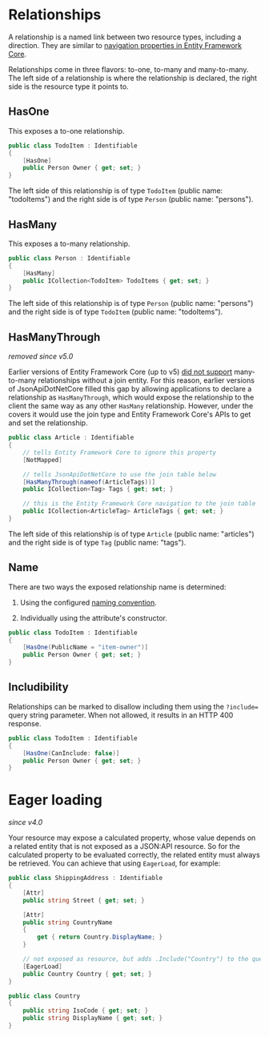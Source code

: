 # Relationships

A relationship is a named link between two resource types, including a direction.
They are similar to [navigation properties in Entity Framework Core](https://docs.microsoft.com/en-us/ef/core/modeling/relationships).

Relationships come in three flavors: to-one, to-many and many-to-many.
The left side of a relationship is where the relationship is declared, the right side is the resource type it points to.

## HasOne

This exposes a to-one relationship.

```c#
public class TodoItem : Identifiable
{
    [HasOne]
    public Person Owner { get; set; }
}
```

The left side of this relationship is of type `TodoItem` (public name: "todoItems") and the right side is of type `Person` (public name: "persons").

## HasMany

This exposes a to-many relationship.

```c#
public class Person : Identifiable
{
    [HasMany]
    public ICollection<TodoItem> TodoItems { get; set; }
}
```

The left side of this relationship is of type `Person` (public name: "persons") and the right side is of type `TodoItem` (public name: "todoItems").

## HasManyThrough

_removed since v5.0_

Earlier versions of Entity Framework Core (up to v5) [did not support](https://github.com/aspnet/EntityFrameworkCore/issues/1368) many-to-many relationships without a join entity.
For this reason, earlier versions of JsonApiDotNetCore filled this gap by allowing applications to declare a relationship as `HasManyThrough`,
which would expose the relationship to the client the same way as any other `HasMany` relationship.
However, under the covers it would use the join type and Entity Framework Core's APIs to get and set the relationship.

```c#
public class Article : Identifiable
{
    // tells Entity Framework Core to ignore this property
    [NotMapped]

    // tells JsonApiDotNetCore to use the join table below
    [HasManyThrough(nameof(ArticleTags))]
    public ICollection<Tag> Tags { get; set; }

    // this is the Entity Framework Core navigation to the join table
    public ICollection<ArticleTag> ArticleTags { get; set; }
}
```

The left side of this relationship is of type `Article` (public name: "articles") and the right side is of type `Tag` (public name: "tags").

## Name

There are two ways the exposed relationship name is determined:

1. Using the configured [naming convention](~/usage/options.md#customize-serializer-options).

2. Individually using the attribute's constructor.
```c#
public class TodoItem : Identifiable
{
    [HasOne(PublicName = "item-owner")]
    public Person Owner { get; set; }
}
```

## Includibility

Relationships can be marked to disallow including them using the `?include=` query string parameter. When not allowed, it results in an HTTP 400 response.

```c#
public class TodoItem : Identifiable
{
    [HasOne(CanInclude: false)]
    public Person Owner { get; set; }
}
```

# Eager loading

_since v4.0_

Your resource may expose a calculated property, whose value depends on a related entity that is not exposed as a JSON:API resource.
So for the calculated property to be evaluated correctly, the related entity must always be retrieved. You can achieve that using `EagerLoad`, for example:

```c#
public class ShippingAddress : Identifiable
{
    [Attr]
    public string Street { get; set; }

    [Attr]
    public string CountryName
    {
        get { return Country.DisplayName; }
    }

    // not exposed as resource, but adds .Include("Country") to the query
    [EagerLoad]
    public Country Country { get; set; }
}

public class Country
{
    public string IsoCode { get; set; }
    public string DisplayName { get; set; }
}
```
